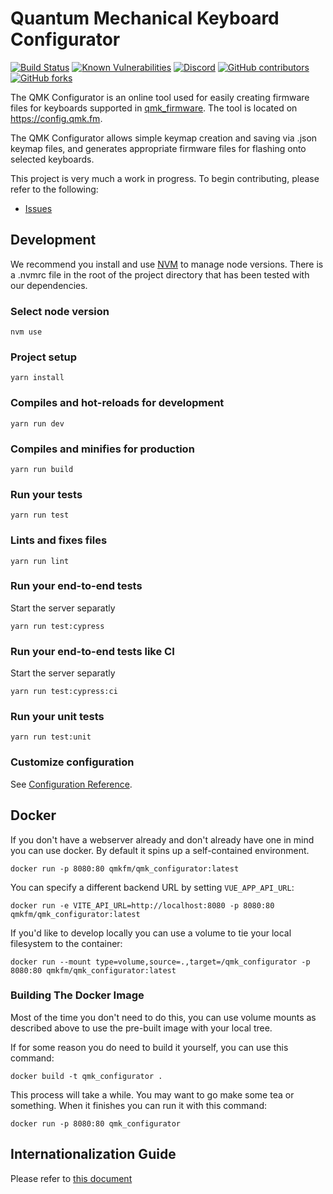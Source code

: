# Quantum Mechanical Keyboard Configurator

[![Build Status](https://github.com/qmk/qmk_configurator/workflows/Website%20build/badge.svg)](https://github.com/qmk/qmk_configurator/actions)
[![Known Vulnerabilities](https://snyk.io/test/github/qmk/qmk_configurator/badge.svg)](https://snyk.io/test/github/qmk/qmk_configurator)
[![Discord](https://img.shields.io/discord/440868230475677696.svg)](https://discord.gg/Uq7gcHh)
[![GitHub contributors](https://img.shields.io/github/contributors/qmk/qmk_configurator.svg)](https://github.com/qmk/qmk_configurator/pulse/monthly)
[![GitHub forks](https://img.shields.io/github/forks/qmk/qmk_configurator.svg?style=social&label=Fork)](https://github.com/qmk/qmk_configurator/)

The QMK Configurator is an online tool used for easily creating firmware files for keyboards supported in [qmk_firmware](https://github.com/qmk/qmk_firmware). The tool is located on https://config.qmk.fm.

The QMK Configurator allows simple keymap creation and saving via .json keymap files, and generates appropriate firmware files for flashing onto selected keyboards.

This project is very much a work in progress. To begin contributing, please refer to the following:

 * [Issues](https://github.com/qmk/qmk_configurator/issues)

## Development

We recommend you install and use [NVM](https://github.com/creationix/nvm) to manage node versions. There is a .nvmrc file in the root of the project directory that has been tested with our dependencies.

### Select node version
```shell
nvm use
```

### Project setup
```
yarn install
```

### Compiles and hot-reloads for development
```
yarn run dev
```

### Compiles and minifies for production
```
yarn run build
```

### Run your tests
```
yarn run test
```

### Lints and fixes files
```
yarn run lint
```

### Run your end-to-end tests
Start the server separatly
```
yarn run test:cypress
```

### Run your end-to-end tests like CI
Start the server separatly
```
yarn run test:cypress:ci
```

### Run your unit tests
```
yarn run test:unit
```

### Customize configuration
See [Configuration Reference](https://vitejs.dev/config/).

## Docker

If you don't have a webserver already and don't already have one in mind you can use docker. By default it spins up a self-contained environment.

    docker run -p 8080:80 qmkfm/qmk_configurator:latest

You can specify a different backend URL by setting `VUE_APP_API_URL`:

    docker run -e VITE_API_URL=http://localhost:8080 -p 8080:80 qmkfm/qmk_configurator:latest

If you'd like to develop locally you can use a volume to tie your local filesystem to the container:

    docker run --mount type=volume,source=.,target=/qmk_configurator -p 8080:80 qmkfm/qmk_configurator:latest

### Building The Docker Image

Most of the time you don't need to do this, you can use volume mounts as described above to use the pre-built image with your local tree. 

If for some reason you do need to build it yourself, you can use this command:

    docker build -t qmk_configurator .

This process will take a while. You may want to go make some tea or something. When it finishes you can run it with this command:

    docker run -p 8080:80 qmk_configurator
    
## Internationalization Guide

Please refer to [this document](internationalization_guide.md)
